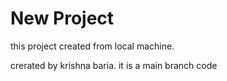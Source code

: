 # New Project

this project created from local machine.

crerated by krishna baria.
it is a main branch code